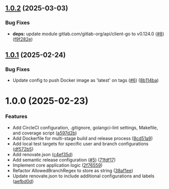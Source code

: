 ## [1.0.2](https://github.com/xMoelletschi/renoglaab/compare/v1.0.1...v1.0.2) (2025-03-03)


### Bug Fixes

* **deps:** update module gitlab.com/gitlab-org/api/client-go to v0.124.0 ([#8](https://github.com/xMoelletschi/renoglaab/issues/8)) ([f9f282e](https://github.com/xMoelletschi/renoglaab/commit/f9f282e42ad3199b6061731edfc91a68ce7411bf))

## [1.0.1](https://github.com/xMoelletschi/renoglaab/compare/v1.0.0...v1.0.1) (2025-02-24)


### Bug Fixes

* Update config to push Docker image as 'latest' on tags ([#6](https://github.com/xMoelletschi/renoglaab/issues/6)) ([8b114ba](https://github.com/xMoelletschi/renoglaab/commit/8b114ba06607e25128cd92a1b9b14e3d9f7f45e2))

# 1.0.0 (2025-02-23)


### Features

* Add CircleCI configuration, .gitignore, golangci-lint settings, Makefile, and coverage script ([a597d2b](https://github.com/xMoelletschi/renoglaab/commit/a597d2b892ada7d0d274c33820761b6f59fd0b0c))
* Add Dockerfile for multi-stage build and release process ([8cd51a9](https://github.com/xMoelletschi/renoglaab/commit/8cd51a91ce36c9ad678f161e31915d835705618a))
* Add local test targets for specific user and branch configurations ([df572b5](https://github.com/xMoelletschi/renoglaab/commit/df572b57f470f6214ba7b42a4e3d27f3b0024f25))
* Add renovate.json ([c4ef35d](https://github.com/xMoelletschi/renoglaab/commit/c4ef35d9be20fe7aa94ddb16c9cf1c362a793465))
* Add semantic release configuration ([#5](https://github.com/xMoelletschi/renoglaab/issues/5)) ([71fdf17](https://github.com/xMoelletschi/renoglaab/commit/71fdf17de567c73cb6e5aaab76bc38598ed4eca2))
* Implement core application logic ([2f76559](https://github.com/xMoelletschi/renoglaab/commit/2f7655987a8f676e5fc807579ef22218c85cf533))
* Refactor AllowedBranchRegex to store as string ([38af1ee](https://github.com/xMoelletschi/renoglaab/commit/38af1ee3b8dd78df3e7ea927bfb108a4a7b19f8e))
* Update renovate.json to include additional configurations and labels ([aefbd0d](https://github.com/xMoelletschi/renoglaab/commit/aefbd0d2b27da2ed7d860de2b09b114959f49dd6))
